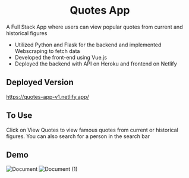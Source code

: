 <h1 align ="center" > Quotes App </h1>
A Full Stack App where users can view popular quotes from current and historical figures 

- Utilized Python and Flask for the backend and implemented Webscraping to fetch data
- Developed the front-end using Vue.js 
- Deployed the backend with API on Heroku and frontend on Netlify



## Deployed Version

https://quotes-app-v1.netlify.app/

## To Use

Click on View Quotes to view famous quotes from current or historical figures.
You can also search for a person in the search bar

## Demo

![Document](https://user-images.githubusercontent.com/79553858/149013327-16ea8242-5a51-46c2-96dd-82d21d78eb4a.gif)
![Document (1)](https://user-images.githubusercontent.com/79553858/149013334-0082c05b-e198-4a69-bfc7-5bfb83318714.gif)
